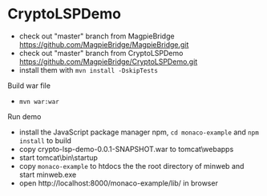 # CryptoLSPDemo


- check out "master" branch from MagpieBridge https://github.com/MagpieBridge/MagpieBridge.git
- check out "master" branch from CryptoLSPDemo https://github.com/MagpieBridge/CryptoLSPDemo.git
- install them with ``mvn install -DskipTests`` 


Build war file
- ``mvn war:war``


Run demo
- install the JavaScript package manager npm, ``cd monaco-example`` and ``npm install`` to build  
- copy crypto-lsp-demo-0.0.1-SNAPSHOT.war to tomcat\webapps
- start tomcat\bin\startup
- copy ``monaco-example`` to htdocs the the root directory of minweb and start minweb.exe
- open http://localhost:8000/monaco-example/lib/ in browser


